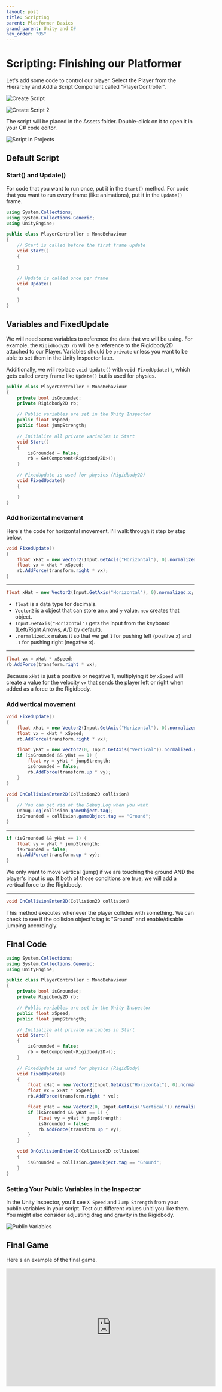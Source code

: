 ```yaml
---
layout: post
title: Scripting
parent: Platformer Basics
grand_parent: Unity and C#
nav_order: "05"
---
```


# Scripting: Finishing our Platformer

Let's add some code to control our player. Select the Player from the Hierarchy and Add a Script Component called "PlayerController".

![Create Script](/assets/images/unity/platformer/05/script-create.png)

![Create Script 2](/assets/images/unity/platformer/05/script-create-2.png)

The script will be placed in the Assets folder. Double-click on it to open it in your C# code editor.

![Script in Projects](/assets/images/unity/platformer/05/script-in-projects.png)

## Default Script

### Start() and Update()

For code that you want to run once, put it in the `Start()` method. For code that you want to run every frame (like animations), put it in the `Update()` frame.

```csharp
using System.Collections;
using System.Collections.Generic;
using UnityEngine;

public class PlayerController : MonoBehaviour
{
    // Start is called before the first frame update
    void Start()
    {

    }

    // Update is called once per frame
    void Update()
    {

    }
}
```

## Variables and FixedUpdate

We will need some variables to reference the data that we will be using. For example, the `Rigidbody2D rb` will be a reference to the Rigidbody2D attached to our Player. Variables should be `private` unless you want to be able to set them in the Unity Inspector later.

Additionally, we will replace `void Update()` with `void FixedUpdate()`, which gets called every frame like `Update()` but is used for physics.

```csharp
public class PlayerController : MonoBehaviour
{
    private bool isGrounded;
    private Rigidbody2D rb;

    // Public variables are set in the Unity Inspector
    public float xSpeed;
    public float jumpStrength;

    // Initialize all private variables in Start
    void Start()
    {
        isGrounded = false;
        rb = GetComponent<Rigidbody2D>();
    }

    // FixedUpdate is used for physics (Rigidbody2D)
    void FixedUpdate()
    {

    }
}
```

### Add horizontal movement

Here's the code for horizontal movement. I'll walk through it step by step below.

```csharp
void FixedUpdate()
{
    float xHat = new Vector2(Input.GetAxis("Horizontal"), 0).normalized.x;
    float vx = xHat * xSpeed;
    rb.AddForce(transform.right * vx);
}
```

---

```csharp
float xHat = new Vector2(Input.GetAxis("Horizontal"), 0).normalized.x;
```

- `float` is a data type for decimals.
- `Vector2` is a object that can store an `x` and `y` value. `new` creates that object.
- `Input.GetAxis("Horizontal")` gets the input from the keyboard (Left/Right Arrows, A/D by default).
- `.normalized.x` makes it so that we get `1` for pushing left (positive x) and `-1` for pushing right (negative x).

---

```csharp
float vx = xHat * xSpeed;
rb.AddForce(transform.right * vx);
```

Because `xHat` is just a positive or negative 1, multiplying it by `xSpeed` will create a value for the velocity `vx` that sends the player left or right when added as a force to the Rigidbody.

### Add vertical movement

```csharp
void FixedUpdate()
{
    float xHat = new Vector2(Input.GetAxis("Horizontal"), 0).normalized.x;
    float vx = xHat * xSpeed;
    rb.AddForce(transform.right * vx);

    float yHat = new Vector2(0, Input.GetAxis("Vertical")).normalized.y;
    if (isGrounded && yHat == 1) {
        float vy = yHat * jumpStrength;
        isGrounded = false;
        rb.AddForce(transform.up * vy);
    }
}

void OnCollisionEnter2D(Collision2D collision)
{
    // You can get rid of the Debug.Log when you want
    Debug.Log(collision.gameObject.tag);
    isGrounded = collision.gameObject.tag == "Ground";
}
```

---

```csharp
if (isGrounded && yHat == 1) {
    float vy = yHat * jumpStrength;
    isGrounded = false;
    rb.AddForce(transform.up * vy);
}
```

We only want to move vertical (jump) if we are touching the ground AND the player's input is up. If both of those conditions are true, we will add a vertical force to the Rigidbody.

---

```csharp
void OnCollisionEnter2D(Collision2D collision)
```

This method executes whenever the player collides with something. We can check to see if the collision object's tag is "Ground" and enable/disable jumping accordingly.

## Final Code

```csharp
using System.Collections;
using System.Collections.Generic;
using UnityEngine;

public class PlayerController : MonoBehaviour
{
    private bool isGrounded;
    private Rigidbody2D rb;

    // Public variables are set in the Unity Inspector
    public float xSpeed;
    public float jumpStrength;

    // Initialize all private variables in Start
    void Start()
    {
        isGrounded = false;
        rb = GetComponent<Rigidbody2D>();
    }

    // FixedUpdate is used for physics (RigidBody)
    void FixedUpdate()
    {
        float xHat = new Vector2(Input.GetAxis("Horizontal"), 0).normalized.x;
        float vx = xHat * xSpeed;
        rb.AddForce(transform.right * vx);

        float yHat = new Vector2(0, Input.GetAxis("Vertical")).normalized.y;
        if (isGrounded && yHat == 1) {
            float vy = yHat * jumpStrength;
            isGrounded = false;
            rb.AddForce(transform.up * vy);
        }
    }

    void OnCollisionEnter2D(Collision2D collision)
    {
        isGrounded = collision.gameObject.tag == "Ground";
    }
}
```

### Setting Your Public Variables in the Inspector

In the Unity Inspector, you'll see `X Speed` and `Jump Strength` from your public variables in your script. Test out different values unitl you like them. You might also consider adjusting drag and gravity in the Rigidbody.

![Public Variables](/assets/images/unity/platformer/05/script-public-vars.png)

## Final Game

Here's an example of the final game.

<iframe width="560" height="315" src="https://www.youtube.com/embed/FtGSduSrysk" title="Final game" frameborder="0" allow="accelerometer; autoplay; clipboard-write; encrypted-media; gyroscope; picture-in-picture" allowfullscreen></iframe>
